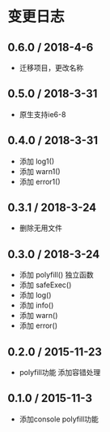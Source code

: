 # 变更日志

## 0.6.0 / 2018-4-6

- 迁移项目，更改名称 

## 0.5.0 / 2018-3-31

- 原生支持ie6-8 

## 0.4.0 / 2018-3-31

- 添加 log1()
- 添加 warn1()
- 添加 error1()

## 0.3.1 / 2018-3-24

- 删除无用文件

## 0.3.0 / 2018-3-24

- 添加 polyfill() 独立函数
- 添加 safeExec()
- 添加 log()
- 添加 info()
- 添加 warn()
- 添加 error()

## 0.2.0 / 2015-11-23

- polyfill功能 添加容错处理

## 0.1.0 / 2015-11-3

- 添加console polyfill功能
